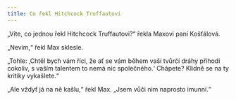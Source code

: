 ```yaml
---
title: Co řekl Hitchcock Truffautovi
---
```


„Víte, co jednou řekl Hitchcock Truffautovi?“ řekla Maxovi paní Košťálová.

  

„Nevím,“ řekl Max sklesle.

„Tohle: ‚Chtěl bych vám říci, že ať se vám během vaší tvůrčí dráhy přihodí cokoliv, s vaším talentem to nemá nic společného.‘ Chápete? Klidně se na ty kritiky vykašlete.“

„Ale vždyť já na ně kašlu,“ řekl Max. „Jsem vůči nim naprosto imunní.“
